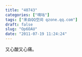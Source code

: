 ```yaml
---
title: "40743"
categories: ["嘀咕"]
tags: ["来自QQ空间 qzone.qq.com"]
draft: false
slug: "Op6OAU"
date: "2011-07-19 11:24:24"
---
```


又心酸又心痛。
